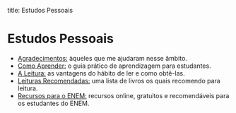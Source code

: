 title: Estudos Pessoais

# Estudos Pessoais

- [Agradecimentos:](./agradecimentos/) àqueles que me ajudaram nesse âmbito.
- [Como Aprender:](./como-aprender/) o guia prático de aprendizagem para estudantes.
- [A Leitura:](./a-leitura/) as vantagens do hábito de ler e como obtê-las.
- [Leituras Recomendadas:](./leituras-recomendadas/) uma lista de livros os quais recomendo para leitura.
- [Recursos para o ENEM:](./recursos-para-o-enem/) recursos online, gratuitos e recomendáveis para os estudantes do ENEM.
